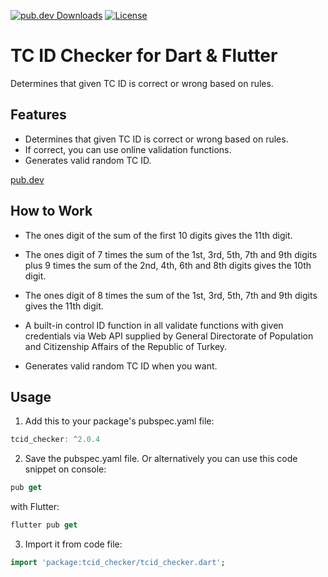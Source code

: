 [![pub.dev Downloads](https://img.shields.io/pub/v/tcid_checker)](https://pub.dev/packages/tcid_checker)
[![License](https://img.shields.io/github/license/berkbb/tcid_checker?color=important)](https://pub.dev/packages/tcid_checker)


# TC ID Checker for Dart & Flutter

 Determines that given TC ID is correct or wrong based on rules.

## Features

* Determines that given TC ID is correct or wrong based on rules.
* If correct, you can use online validation functions.
* Generates valid random TC ID.

[pub.dev](https://pub.dev/packages/tcid_checker) 


## How to Work

* The ones digit of the sum of the first 10 digits gives the 11th digit.

* The ones digit of 7 times the sum of the 1st, 3rd, 5th, 7th and 9th digits plus 9 times the sum of the 2nd, 4th, 6th and 8th digits gives the 10th digit.

* The ones digit of 8 times the sum of the 1st, 3rd, 5th, 7th and 9th digits gives the 11th digit.

* A built-in control ID function in all validate functions with given credentials via Web API supplied by General Directorate of Population and Citizenship Affairs of the Republic of Turkey.
  
*  Generates valid random TC ID when you want.


## Usage
 
1. Add this to your package's pubspec.yaml file:

```dart
tcid_checker: ^2.0.4
```

2. Save the pubspec.yaml file. Or alternatively you can use this code snippet on console:

```dart
pub get
```

with Flutter:

```dart
flutter pub get
```

3. Import it from code file:

```dart
import 'package:tcid_checker/tcid_checker.dart';
```




